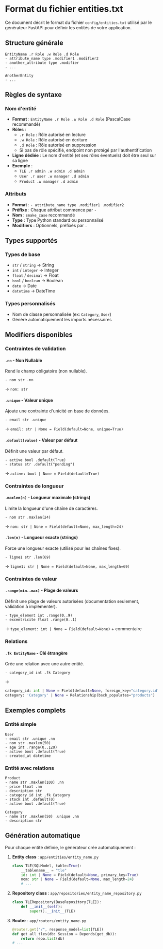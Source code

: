 # Format du fichier entities.txt

Ce document décrit le format du fichier `config/entities.txt` utilisé par le générateur FastAPI pour définir les entités de votre application.

## Structure générale

```
EntityName .r Role .w Role .d Role
- attribute_name type .modifier1 .modifier2
- another_attribute type .modifier
- ...

AnotherEntity
- ...
```

## Règles de syntaxe

### Nom d'entité
- **Format** : `EntityName .r Role .w Role .d Role` (PascalCase recommandé)
- **Rôles** :
    - `.r Role` : Rôle autorisé en lecture
    - `.w Role` : Rôle autorisé en écriture
    - `.d Role` : Rôle autorisé en suppression
    - Si pas de rôle spécifié, endpoint non protégé par l'authentification
- **Ligne dédiée** : Le nom d'entité (et ses rôles éventuels) doit être seul sur sa ligne
- **Exemple** :
    - `TLE .r admin .w admin .d admin`
    - `User .r user .w manager .d admin`
    - `Product .w manager .d admin`

### Attributs
- **Format** : `- attribute_name type .modifier1 .modifier2`
- **Préfixe** : Chaque attribut commence par `- `
- **Nom** : `snake_case` recommandé
- **Type** : Type Python standard ou personnalisé
- **Modifiers** : Optionnels, préfixés par `.`

## Types supportés

### Types de base
- `str` / `string` → String
- `int` / `integer` → Integer  
- `float` / `decimal` → Float
- `bool` / `boolean` → Boolean
- `date` → Date
- `datetime` → DateTime

### Types personnalisés
- Nom de classe personnalisée (ex: `Category`, `User`)
- Génère automatiquement les imports nécessaires

## Modifiers disponibles

### Contraintes de validation

#### `.nn` - Non Nullable
Rend le champ obligatoire (non nullable).
```
- nom str .nn
```
→ `nom: str`

#### `.unique` - Valeur unique
Ajoute une contrainte d'unicité en base de données.
```
- email str .unique
```
→ `email: str | None = Field(default=None, unique=True)`

#### `.default(value)` - Valeur par défaut
Définit une valeur par défaut.
```
- active bool .default(True)
- status str .default("pending")
```
→ `active: bool | None = Field(default=True)`

### Contraintes de longueur

#### `.maxlen(n)` - Longueur maximale (strings)
Limite la longueur d'une chaîne de caractères.
```
- nom str .maxlen(24)
```
→ `nom: str | None = Field(default=None, max_length=24)`

#### `.len(n)` - Longueur exacte (strings)
Force une longueur exacte (utilisé pour les chaînes fixes).
```
- ligne1 str .len(69)
```
→ `ligne1: str | None = Field(default=None, max_length=69)`

### Contraintes de valeur

#### `.range(min..max)` - Plage de valeurs
Définit une plage de valeurs autorisées (documentation seulement, validation à implémenter).
```
- type_element int .range(0..9)
- excentricite float .range(0..1)
```
→ `type_element: int | None = Field(default=None)` + commentaire

### Relations

#### `.fk EntityName` - Clé étrangère
Crée une relation avec une autre entité.
```
- category_id int .fk Category
```
→ 
```python
category_id: int | None = Field(default=None, foreign_key="category.id")
category: 'Category' | None = Relationship(back_populates="products")
```

## Exemples complets

### Entité simple
```
User
- email str .unique .nn
- nom str .maxlen(50)
- age int .range(0..120)
- active bool .default(True)
- created_at datetime
```

### Entité avec relations
```
Product
- name str .maxlen(100) .nn
- price float .nn
- description str
- category_id int .fk Category
- stock int .default(0)
- active bool .default(True)

Category
- name str .maxlen(50) .unique .nn
- description str
```

## Génération automatique

Pour chaque entité définie, le générateur crée automatiquement :

1. **Entity class** : `app/entities/entity_name.py`
   ```python
   class TLE(SQLModel, table=True):
       __tablename__ = "tle"
       id: int | None = Field(default=None, primary_key=True)
       nom: str | None = Field(default=None, max_length=24)
       # ...
   ```

2. **Repository class** : `app/repositories/entity_name_repository.py`
   ```python
   class TLERepository(BaseRepository[TLE]):
       def __init__(self):
           super().__init__(TLE)
   ```

3. **Router** : `app/routers/entity_name.py`
   ```python
   @router.get("/", response_model=list[TLE])
   def get_all_tles(db: Session = Depends(get_db)):
       return repo.list(db)
   # ...
   ```
